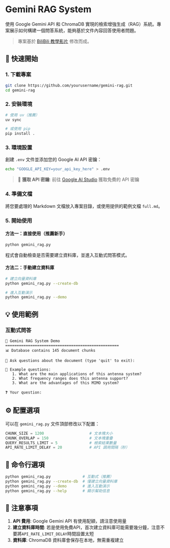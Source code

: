 # Gemini RAG System

使用 Google Gemini API 和 ChromaDB 實現的檢索增強生成（RAG）系統。專案展示如何構建一個問答系統，能夠基於文件內容回答使用者問題。

> 專案基於 [BiliBili 教學影片](https://www.bilibili.com/video/BV168j7zCE6D) 修改而成。


## 🚀 快速開始

### 1. 下載專案

```bash
git clone https://github.com/yourusername/gemini-rag.git
cd gemini-rag
```

### 2. 安裝環境

```bash
# 使用 uv（推薦）
uv sync

# 或使用 pip
pip install .
```

### 3. 環境設置

創建 `.env` 文件並添加您的 Google AI API 密鑰：

```bash
echo "GOOGLE_API_KEY=your_api_key_here" > .env
```

> 📝 **獲取 API 密鑰**: 前往 [Google AI Studio](https://aistudio.google.com/app/apikey) 獲取免費的 API 密鑰

### 4. 準備文檔

將您要處理的 Markdown 文檔放入專案目錄，或使用提供的範例文檔 `full.md`。

### 5. 開始使用

#### 方法一：直接使用（推薦新手）

```bash
python gemini_rag.py
```

程式會自動檢查是否需要建立資料庫，並進入互動式問答模式。

#### 方法二：手動建立資料庫

```bash
# 建立向量資料庫
python gemini_rag.py --create-db

# 進入互動演示
python gemini_rag.py --demo
```

## 💡 使用範例

### 互動式問答

```
🤖 Gemini RAG System Demo
==================================================
📊 Database contains 145 document chunks

💬 Ask questions about the document (type 'quit' to exit):

📝 Example questions:
   1. What are the main applications of this antenna system?
   2. What frequency ranges does this antenna support?
   3. What are the advantages of this MIMO system?

❓ Your question: 
```

## ⚙️ 配置選項

可以在 `gemini_rag.py` 文件頂部修改以下配置：

```python
CHUNK_SIZE = 1200                    # 文本塊大小
CHUNK_OVERLAP = 150                  # 文本塊重疊
QUERY_RESULTS_LIMIT = 5              # 檢索結果數量
API_RATE_LIMIT_DELAY = 20            # API 調用間隔（秒）
```

## 🔧 命令行選項

```bash
python gemini_rag.py              # 互動式（推薦）
python gemini_rag.py --create-db  # 僅建立向量資料庫
python gemini_rag.py --demo       # 進入互動演示
python gemini_rag.py --help       # 顯示幫助信息
```

## 🚨 注意事項

1. **API 費用**: Google Gemini API 有使用配額，請注意使用量
2. **建立資料庫時間**: 若是使用免費API，首次建立資料庫可能需要幾分鐘，注意不要將`API_RATE_LIMIT_DELAY`時間設置太短
3. **資料庫**: ChromaDB 資料庫會保存在本地，無需重複建立
